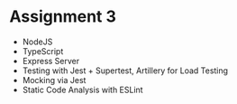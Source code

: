 # Assignment 3

- NodeJS
- TypeScript
- Express Server
- Testing with Jest + Supertest, Artillery for Load Testing
- Mocking via Jest
- Static Code Analysis with ESLint
